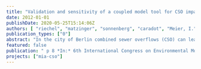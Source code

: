 ```yaml
---
title: "Validation and sensitivity of a coupled model tool for CSO impact assessment in Berlin, Germany."
date: 2012-01-01
publishDate: 2020-05-25T15:14:06Z
authors: [ "riechel", "matzinger", "sonnenberg", "caradot", "Meier, I.", "Heinzmann, B.", "rouault" ]
publication_types: ["0"]
abstract: "In the city of Berlin combined sewer overflows (CSO) can lead to severe depressions in dissolved oxygen (DO) of receiving urban rivers and hence to acute stress for the local fish fauna. To quantify CSO impacts and optimize sewer management strategies, a model-based planning instrument has been developed. It couples the urban drainage model InfoWorks CS which simulates hydraulics and pollutant transport in the sewer with the river water quality model QSim which simulates hydraulics, mass transport and various biogeochemical processes in the receiving water body. To identify simulated CSO impacts, concentration-durationfrequency-thresholds for DO are applied to river model results via an impact assessment tool. Two kinds of impacts are distinguished: i) suboptimal conditions and ii) critical conditions for which acute fish kills are possible. In the case of Berlin, suboptimal conditions are observed on up to 92 days per year, predominantly during periods of low discharge and high temperatures whereas critical conditions only occur after CSO. For model calibration and validation, continuous measurements in both river and sewer are used. First simulations show good accordance between simulated and measured DO concentration in the river with Nash-Sutcliffe efficiencies between 0.70 and 0.79 for an eight-month time period at three different river monitoring points. However, to assure satisfactory model performance for adverse DO conditions in particular, impact assessment results for measured and simulated data are compared. Regarding suboptimal DO conditions simulated and measured data show good agreement. Nevertheless model representation for critical conditions is poor for some river sections and requires further improvement for CSO conditions. The results underline the importance of combining different validation approaches when dealing with complex systems."
featured: false
publication: " p 8 *In:* 6th International Congress on Environmental Modelling and Software (iEMSs). Leipzig. 1-5 July 2012"
projects: ["mia-cso"]
---
```


